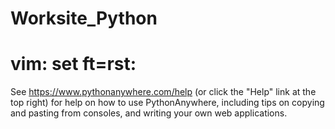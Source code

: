  # Worksite_Python
# vim: set ft=rst:

See https://www.pythonanywhere.com/help (or click the "Help" link at the top
right) for help on how to use PythonAnywhere, including tips on copying and
pasting from consoles, and writing your own web applications.
